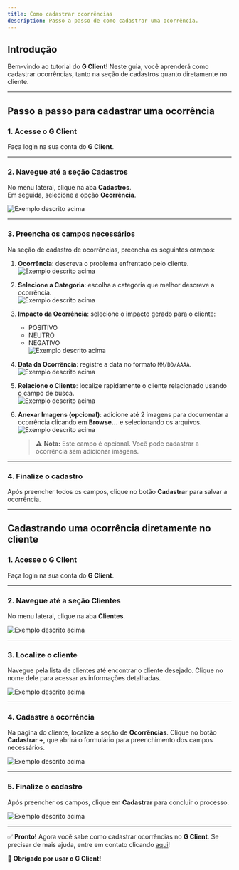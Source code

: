```yaml
---
title: Como cadastrar ocorrências
description: Passo a passo de como cadastrar uma ocorrência.
---
```


## Introdução

Bem-vindo ao tutorial do **G Client**! Neste guia, você aprenderá como cadastrar ocorrências, tanto na seção de cadastros quanto diretamente no cliente.

---

## Passo a passo para cadastrar uma ocorrência

### 1. Acesse o G Client

Faça login na sua conta do **G Client**.

---

### 2. Navegue até a seção **Cadastros**

No menu lateral, clique na aba **Cadastros**.  
Em seguida, selecione a opção **Ocorrência**.

![Exemplo descrito acima](./img/occurence-registration/example-01.png)

---

### 3. Preencha os campos necessários

Na seção de cadastro de ocorrências, preencha os seguintes campos:

1. **Ocorrência**: descreva o problema enfrentado pelo cliente.  
   ![Exemplo descrito acima](./img/occurence-registration/example-02.png)

2. **Selecione a Categoria**: escolha a categoria que melhor descreve a ocorrência.  
   ![Exemplo descrito acima](./img/occurence-registration/example-03.png)

3. **Impacto da Ocorrência**: selecione o impacto gerado para o cliente:

   - <span class="text-green-600 font-semibold">POSITIVO</span>
   - <span class="text-red-200 font-semibold">NEUTRO</span>
   - <span class="text-red-600 font-semibold">NEGATIVO</span>  
     ![Exemplo descrito acima](./img/occurence-registration/example-04.png)

4. **Data da Ocorrência**: registre a data no formato `MM/DD/AAAA`.  
   ![Exemplo descrito acima](./img/occurence-registration/example-05.png)

5. **Relacione o Cliente**: localize rapidamente o cliente relacionado usando o campo de busca.  
   ![Exemplo descrito acima](./img/occurence-registration/example-06.png)

6. **Anexar Imagens (opcional)**: adicione até 2 imagens para documentar a ocorrência clicando em **Browse...** e selecionando os arquivos.  
   ![Exemplo descrito acima](./img/occurence-registration/example-07.png)

   > ⚠️ **Nota:** Este campo é opcional. Você pode cadastrar a ocorrência sem adicionar imagens.

---

### 4. Finalize o cadastro

Após preencher todos os campos, clique no botão **Cadastrar** para salvar a ocorrência.

---

## Cadastrando uma ocorrência diretamente no cliente

### 1. Acesse o G Client

Faça login na sua conta do **G Client**.

---

### 2. Navegue até a seção **Clientes**

No menu lateral, clique na aba **Clientes**.

![Exemplo descrito acima](./img/occurence-registration/example-08.png)

---

### 3. Localize o cliente

Navegue pela lista de clientes até encontrar o cliente desejado. Clique no nome dele para acessar as informações detalhadas.

![Exemplo descrito acima](./img/occurence-registration/example-09.png)

---

### 4. Cadastre a ocorrência

Na página do cliente, localize a seção de **Ocorrências**. Clique no botão **Cadastrar +**, que abrirá o formulário para preenchimento dos campos necessários.

![Exemplo descrito acima](./img/occurence-registration/example-10.png)

---

### 5. Finalize o cadastro

Após preencher os campos, clique em **Cadastrar** para concluir o processo.

![Exemplo descrito acima](./img/occurence-registration/example-11.png)

---

✅ **Pronto!** Agora você sabe como cadastrar ocorrências no **G Client**. Se precisar de mais ajuda, entre em contato clicando [aqui](https://api.whatsapp.com/send?phone=5544997046569&text=Preciso%20de%20ajuda%20sobre%20um%20tutorial)!

🎉 **Obrigado por usar o G Client!**
